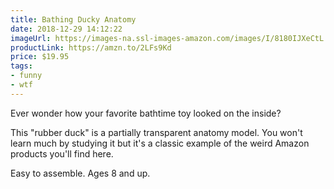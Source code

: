 ```yaml
---
title: Bathing Ducky Anatomy
date: 2018-12-29 14:12:22
imageUrl: https://images-na.ssl-images-amazon.com/images/I/8180IJXeCtL._SX425_.jpg
productLink: https://amzn.to/2LFs9Kd
price: $19.95
tags:
- funny
- wtf
---
```


Ever wonder how your favorite bathtime toy looked on the inside?

This "rubber duck" is a partially transparent anatomy model. You won't learn much by studying it but it's a classic example of the weird Amazon products you'll find here.

Easy to assemble. Ages 8 and up.

